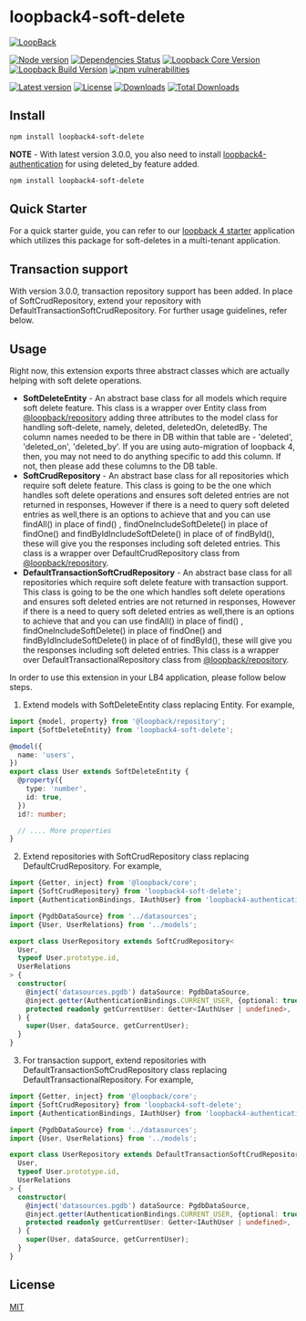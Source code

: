 # loopback4-soft-delete

[![LoopBack](<https://github.com/strongloop/loopback-next/raw/master/docs/site/imgs/branding/Powered-by-LoopBack-Badge-(blue)-@2x.png>)](http://loopback.io/)

[![Node version](https://img.shields.io/node/v/loopback4-soft-delete.svg?style=flat-square)](https://nodejs.org/en/download/)
[![Dependencies Status](https://img.shields.io/david/sourcefuse/loopback4-soft-delete.svg?style=flat-square)](https://github.com/sourcefuse/loopback4-soft-delete)
[![Loopback Core Version](https://img.shields.io/npm/dependency-version/loopback4-soft-delete/@loopback/core?style=flat-square)](https://github.com/strongloop/loopback-next)
[![Loopback Build Version](https://img.shields.io/npm/dependency-version/loopback4-soft-delete/dev/@loopback/build.svg?color=dark%20green&style=flat-square)](https://github.com/strongloop/loopback-next/tree/master/packages/build)
[![npm vulnerabilities](https://img.shields.io/snyk/vulnerabilities/npm/loopback4-soft-delete.svg?label=npm%20vulnerabilities&style=flat-square)](https://www.npmjs.com/package/loopback4-soft-delete)

[![Latest version](https://img.shields.io/npm/v/loopback4-soft-delete.svg?style=flat-square)](https://www.npmjs.com/package/loopback4-soft-delete)
[![License](https://img.shields.io/github/license/sourcefuse/loopback4-soft-delete.svg?color=blue&label=License&style=flat-square)](https://github.com/sourcefuse/loopback4-soft-delete/blob/master/LICENSE)
[![Downloads](https://img.shields.io/npm/dw/loopback4-soft-delete.svg?label=Downloads&style=flat-square&color=blue)](https://www.npmjs.com/package/loopback4-soft-delete)
[![Total Downloads](https://img.shields.io/npm/dt/loopback4-soft-delete.svg?label=Total%20Downloads&style=flat-square&color=blue)](https://www.npmjs.com/package/loopback4-soft-delete)

## Install

```sh
npm install loopback4-soft-delete
```

**NOTE** - With latest version 3.0.0, you also need to install [loopback4-authentication](https://github.com/sourcefuse/loopback4-authentication) for using deleted_by feature added.

```sh
npm install loopback4-soft-delete
```

## Quick Starter

For a quick starter guide, you can refer to our [loopback 4 starter](https://github.com/sourcefuse/loopback4-starter) application which utilizes this package for soft-deletes in a multi-tenant application.

## Transaction support

With version 3.0.0, transaction repository support has been added. In place of SoftCrudRepository, extend your repository with DefaultTransactionSoftCrudRepository. For further usage guidelines, refer below.

## Usage

Right now, this extension exports three abstract classes which are actually helping with soft delete operations.

- **SoftDeleteEntity** -
  An abstract base class for all models which require soft delete feature.
  This class is a wrapper over Entity class from [@loopback/repository](https://github.com/strongloop/loopback-next/tree/master/packages/repository) adding three attributes to the model class for handling soft-delete, namely, deleted, deletedOn, deletedBy.
  The column names needed to be there in DB within that table are - 'deleted', 'deleted_on', 'deleted_by'.
  If you are using auto-migration of loopback 4, then, you may not need to do anything specific to add this column.
  If not, then please add these columns to the DB table.
- **SoftCrudRepository** -
  An abstract base class for all repositories which require soft delete feature.
  This class is going to be the one which handles soft delete operations and ensures soft deleted entries are not returned in responses, However if there is a need to query soft deleted entries as well,there is an options to achieve that and you can use findAll() in place of find() , findOneIncludeSoftDelete() in place of findOne() and findByIdIncludeSoftDelete() in place of of findById(), these will give you the responses including soft deleted entries.
  This class is a wrapper over DefaultCrudRepository class from [@loopback/repository](https://github.com/strongloop/loopback-next/tree/master/packages/repository).
- **DefaultTransactionSoftCrudRepository** -
  An abstract base class for all repositories which require soft delete feature with transaction support.
  This class is going to be the one which handles soft delete operations and ensures soft deleted entries are not returned in responses, However if there is a need to query soft deleted entries as well,there is an options to achieve that and you can use findAll() in place of find() , findOneIncludeSoftDelete() in place of findOne() and findByIdIncludeSoftDelete() in place of of findById(), these will give you the responses including soft deleted entries.
  This class is a wrapper over DefaultTransactionalRepository class from [@loopback/repository](https://github.com/strongloop/loopback-next/tree/master/packages/repository).

In order to use this extension in your LB4 application, please follow below steps.

1. Extend models with SoftDeleteEntity class replacing Entity. For example,

```ts
import {model, property} from '@loopback/repository';
import {SoftDeleteEntity} from 'loopback4-soft-delete';

@model({
  name: 'users',
})
export class User extends SoftDeleteEntity {
  @property({
    type: 'number',
    id: true,
  })
  id?: number;

  // .... More properties
}
```

2. Extend repositories with SoftCrudRepository class replacing DefaultCrudRepository. For example,

```ts
import {Getter, inject} from '@loopback/core';
import {SoftCrudRepository} from 'loopback4-soft-delete';
import {AuthenticationBindings, IAuthUser} from 'loopback4-authentication';

import {PgdbDataSource} from '../datasources';
import {User, UserRelations} from '../models';

export class UserRepository extends SoftCrudRepository<
  User,
  typeof User.prototype.id,
  UserRelations
> {
  constructor(
    @inject('datasources.pgdb') dataSource: PgdbDataSource,
    @inject.getter(AuthenticationBindings.CURRENT_USER, {optional: true})
    protected readonly getCurrentUser: Getter<IAuthUser | undefined>,
  ) {
    super(User, dataSource, getCurrentUser);
  }
}
```

3. For transaction support, extend repositories with DefaultTransactionSoftCrudRepository class replacing DefaultTransactionalRepository. For example,

```ts
import {Getter, inject} from '@loopback/core';
import {SoftCrudRepository} from 'loopback4-soft-delete';
import {AuthenticationBindings, IAuthUser} from 'loopback4-authentication';

import {PgdbDataSource} from '../datasources';
import {User, UserRelations} from '../models';

export class UserRepository extends DefaultTransactionSoftCrudRepository<
  User,
  typeof User.prototype.id,
  UserRelations
> {
  constructor(
    @inject('datasources.pgdb') dataSource: PgdbDataSource,
    @inject.getter(AuthenticationBindings.CURRENT_USER, {optional: true})
    protected readonly getCurrentUser: Getter<IAuthUser | undefined>,
  ) {
    super(User, dataSource, getCurrentUser);
  }
}
```

## License

[MIT](https://github.com/sourcefuse/loopback4-soft-delete/blob/master/LICENSE)
